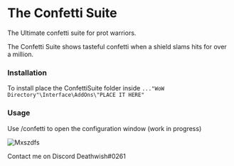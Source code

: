 # The Confetti Suite

The Ultimate confetti suite for prot warriors.

The Confetti Suite shows tasteful confetti when a shield slams hits for over a million.

### Installation
To install place the ConfettiSuite folder inside 
`..."WoW Directory"\Interface\AddOns\"PLACE IT HERE"`

### Usage
Use /confetti to open the configuration window (work in progress)

![Mxszdfs](http://i.imgur.com/Mxszdfs.jpg)
<!-- http://imgur.com/a/KI4gh -->
Contact me on Discord Deathwish#0261
